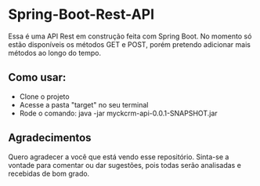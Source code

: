 # Spring-Boot-Rest-API

 Essa é uma API Rest em construção feita com Spring Boot. 
 No momento só estão disponíveis os métodos GET e POST, porém pretendo adicionar mais métodos ao longo do tempo.

## Como usar:

* Clone o projeto
* Acesse a pasta "target" no seu terminal
* Rode o comando: java -jar myckcrm-api-0.0.1-SNAPSHOT.jar

## Agradecimentos

Quero agradecer a você que está vendo esse repositório. Sinta-se a vontade para comentar ou dar sugestões, pois todas serão analisadas e recebidas de bom grado.
